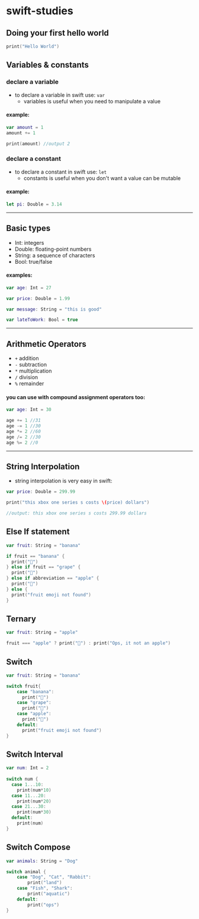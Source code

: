 # swift-studies

## Doing your first hello world

```swift
print("Hello World")
```

## Variables & constants

### declare a variable

- to declare a variable in swift use:  ```var```
  + variables is useful when you need to manipulate a value

#### example:

```swift
var amount = 1
amount += 1

print(amount) //output 2
```

### declare a constant

- to declare a constant in swift use:  ```let```
  + constants is useful when you don't want a value can be mutable

#### example:

```swift
let pi: Double = 3.14
```

---

## Basic types

- Int: integers
- Double: floating-point numbers
- String: a sequence of characters
- Bool: true/false

#### examples:

```swift
var age: Int = 27

var price: Double = 1.99

var message: String = "this is good"

var lateToWork: Bool = true
```

--- 

## Arithmetic Operators

- ```+``` addition
- ```-``` subtraction
- ```*``` multiplication
- ```/``` division
- ```%``` remainder

#### you can use with compound assignment operators too:

```swift
var age: Int = 30

age += 1 //31
age -= 1 //30
age *= 2 //60
age /= 2 //30
age %= 2 //0
```

---

## String Interpolation

- string interpolation is very easy in swift:

```swift
var price: Double = 299.99

print("this xbox one series s costs \(price) dollars")

//output: this xbox one series s costs 299.99 dollars
```



## Else If statement

```swift
var fruit: String = "banana"

if fruit == "banana" {
  print("🍌")
} else if fruit == "grape" {
  print("🍇")
} else if abbreviation == "apple" {
  print("🍎")
} else {
  print("fruit emoji not found")
}
```



## Ternary

```swift
var fruit: String = "apple"

fruit === "apple" ? print("🍎") : print("Ops, it not an apple")
```



## Switch

```swift
var fruit: String = "banana"

switch fruit{
    case "banana":
      print("🍌")
    case "grape":
      print("🍇")
    case "apple":
      print("🍎")
    default:
      print("fruit emoji not found")
}
```

## Switch Interval

```swift
var num: Int = 2
 
switch num {
  case 1...10:
    print(num*10) 
  case 11...20:
    print(num*20)
  case 21...30: 
    print(num*30)
  default: 
    print(num)
} 
```

## Switch Compose

```swift
var animals: String = "Dog"

switch animal {
    case "Dog", "Cat", "Rabbit":
        print("land")
    case "Fish", "Shark": 
        print("aquatic")
    default:
        print("ops")
}
```
